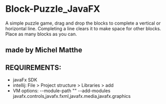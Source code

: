 # Block-Puzzle_JavaFX
A simple puzzle game, drag and drop the blocks to complete a vertical or horizontal line. Completing a line clears it to make space for other blocks. Place as many blocks as you can.

## made by Michel Matthe 

## REQUIREMENTS:
- javaFx SDK
- intellij: File > Project structure > Libraries > add <javafx sdk lib folder path>
- VM options: --module-path "<javafx sdk lib folder path>" --add-modules javafx.controls,javafx.fxml,javafx.media,javafx.graphics